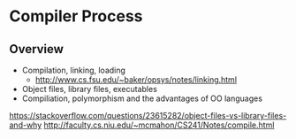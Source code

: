# Compiler Process

## Overview
- Compilation, linking, loading
  - http://www.cs.fsu.edu/~baker/opsys/notes/linking.html
- Object files, library files, executables
- Compiliation, polymorphism and the advantages of OO languages

https://stackoverflow.com/questions/23615282/object-files-vs-library-files-and-why
http://faculty.cs.niu.edu/~mcmahon/CS241/Notes/compile.html
